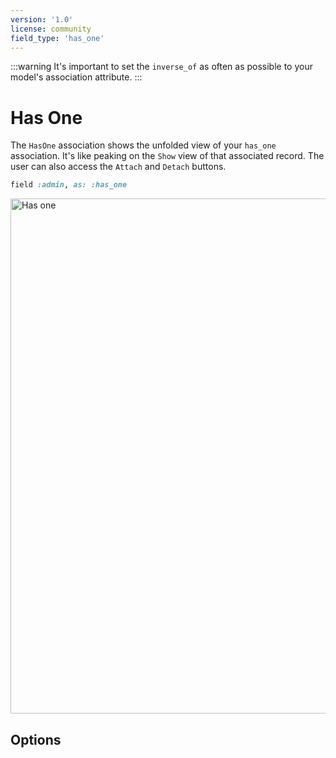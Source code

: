 ```yaml
---
version: '1.0'
license: community
field_type: 'has_one'
---
```


:::warning
It's important to set the `inverse_of` as often as possible to your model's association attribute.
:::

# Has One

The `HasOne` association shows the unfolded view of your `has_one` association. It's like peaking on the `Show` view of that associated record. The user can also access the `Attach` and `Detach` buttons.

```ruby
field :admin, as: :has_one
```

<Image src="/assets/img/associations/has-one.jpg" width="919" height="824" alt="Has one" />

## Options

<!-- @include: ./../common/associations_searchable_option_common.md-->
<!-- @include: ./../common/associations_attach_scope_option_common.md-->

<!-- @include: ./../common/show_on_edit_common.md-->
<!-- @include: ./../common/nested_common.md-->
